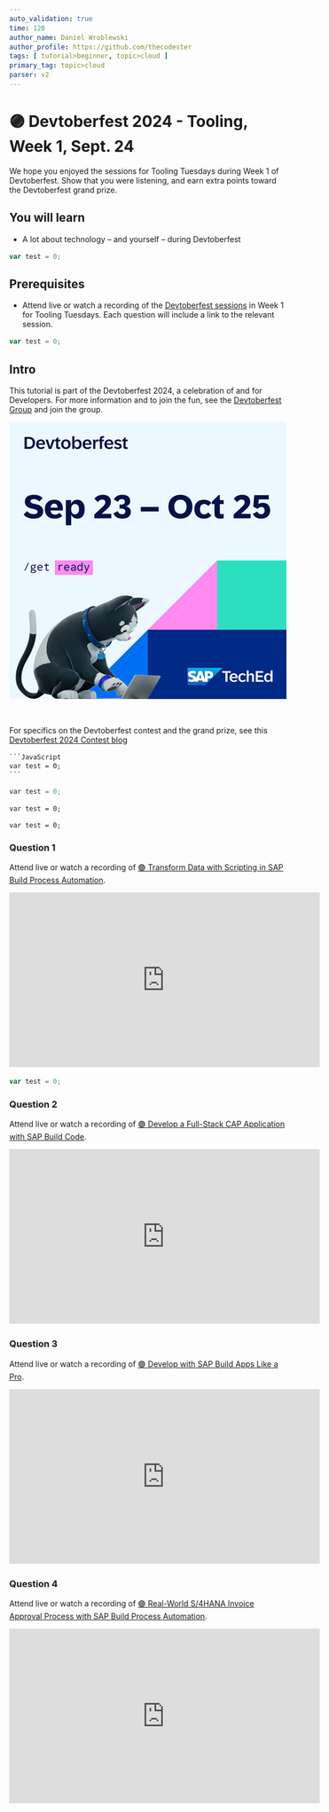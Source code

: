 ```yaml
---
auto_validation: true
time: 120
author_name: Daniel Wroblewski
author_profile: https://github.com/thecodester
tags: [ tutorial>beginner, topic>cloud ]
primary_tag: topic>cloud
parser: v2
---
```


# 🟣 Devtoberfest 2024 - Tooling, Week 1, Sept. 24
<!-- description --> We hope you enjoyed the sessions for Tooling Tuesdays during Week 1 of Devtoberfest. Show that you were listening, and earn extra points toward the Devtoberfest grand prize.  
 
## You will learn
- A lot about technology – and yourself – during Devtoberfest


```JavaScript
var test = 0;
```

## Prerequisites
- Attend live or watch a recording of the [Devtoberfest sessions](https://community.sap.com/t5/devtoberfest/eb-p/devtoberfest-events) in Week 1 for Tooling Tuesdays. Each question will include a link to the relevant session. 

```JavaScript
var test = 0;
```

## Intro
This tutorial is part of the Devtoberfest 2024, a celebration of and for Developers. For more information and to join the fun, see the [Devtoberfest Group](https://groups.community.sap.com/t5/devtoberfest/gh-p/Devtoberfest) and join the group.

![Devtoberfest](promo-image-kasimir-square.png) 

&nbsp;

For specifics on the Devtoberfest contest and the grand prize, see this [Devtoberfest 2024 Contest blog](https://community.sap.com/t5/devtoberfest-blog-posts/devtoberfest-2024-contest/ba-p/13781593)
  
    ```JavaScript
    var test = 0;
    ```

```Python
var test = 0;
```

```Test
var test = 0;
```

```
var test = 0;
```

### Question 1 
Attend live or watch a recording of [🟣 Transform Data with Scripting in SAP Build Process Automation](https://www.youtube.com/watch?v=Su2QvsCqjt4).

<iframe width="560" height="315" src="https://www.youtube.com/embed/Su2QvsCqjt4" frameborder="0" allowfullscreen></iframe>

```JavaScript
var test = 0;
```

### Question 2 
Attend live or watch a recording of [🟣 Develop a Full-Stack CAP Application with SAP Build Code](https://www.youtube.com/watch?v=4o2Swj89zxU).

<iframe width="560" height="315" src="https://www.youtube.com/embed/4o2Swj89zxU" frameborder="0" allowfullscreen></iframe>

### Question 3 
Attend live or watch a recording of [🟣 Develop with SAP Build Apps Like a Pro](https://www.youtube.com/watch?v=yi707bGuvxc).

<iframe width="560" height="315" src="https://www.youtube.com/embed/yi707bGuvxc" frameborder="0" allowfullscreen></iframe>


### Question 4 
Attend live or watch a recording of [🟣 Real-World S/4HANA Invoice Approval Process with SAP Build Process Automation](https://www.youtube.com/watch?v=dSzx6q0DWXU).

<iframe width="560" height="315" src="https://www.youtube.com/embed/dSzx6q0DWXU" frameborder="0" allowfullscreen></iframe>

